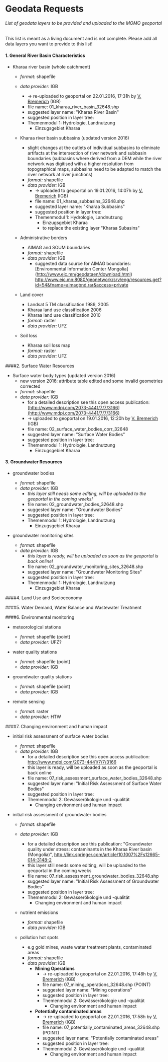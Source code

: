
# Geodata Requests

###### List of geodata layers to be provided and uploaded to the MOMO geoportal
This list is meant as a living document and is not complete. Please add all data layers you want to provide to this list!


#### 1. General River Basin Characteristics
- Kharaa river basin (whole catchment)
  - *format:* shapefile
  - *data provider:* IGB
    -  -> re-uploaded to geoportal on 22.01.2016, 17:31h by [V. Bremerich](https://github.com/vanbremer) (IGB)
    -  file name: 01_kharaa_river_basin_32648.shp
    -  suggested layer name: "Kharaa River Basin"
    -  suggested position in layer tree: 
      - Themenmodul 1: Hydrologie, Landnutzung
        - Einzugsgebiet Kharaa

  - Kharaa river basin subbasins (updated version 2016)
    - slight changes at the outlets of individual subbasins to eliminate artifacts at the intersection of river network and subbasin boundaries (subbasins where derived from a DEM while the river network was digitised with a higher resolution from topographical maps, subbasins need to be adapted to match the river network at river junctions)
    - *format:* shapefile
    - *data provider:* IGB
      -  -> uploaded to geoportal on 19.01.2016, 14:07h by [V. Bremerich](https://github.com/vanbremer) (IGB)
      -  file name: 01_kharaa_subbasins_32648.shp
      -  suggested layer name: "Kharaa Subbasins"
      -  suggested position in layer tree: 
        - Themenmodul 1: Hydrologie, Landnutzung
  	      - Einzugsgebiet Kharaa
  	      - to replace the existing layer "Kharaa Subasins"
  
  - Administrative borders
    - AIMAG and SOUM boundaries
    - *format:* shapefile
    - *data provider:* IGB
      - suggested data source for AIMAG boundaries: [Environmental Information Center Mongolia] (http://www.eic.mn/geodataen/download.html) http://www.eic.mn:8080/geonetwork/srv/eng/resources.get?id=54&fname=aimagbnd.rar&access=private
  
  - Land cover
    - Landsat 5 TM classification 1989, 2005
    - Kharaa land use classification 2006
    - Kharaa land use classification 2010
    - *format:* raster
    - *data provider:* UFZ
    
  - Soil loss
    - Kharaa soil loss map
    - *format:* raster
    - *data provider:* UFZ
  
####2. Surface Water Resources
  - Surface water body types (updated version 2016)
    - new version 2016: attribute table edited and some invalid geometries corrected
    - *format:* shapefile
    - *data provider:* IGB
      - for a detailed description see this open access publication: [http://www.mdpi.com/2073-4441/7/7/3166](http://www.mdpi.com/2073-4441/7/7/3166)
      -  -> uploaded to geoportal on 19.01.2016, 12:20h by [V. Bremerich](https://github.com/vanbremer) (IGB)
      -  file name: 02_surface_water_bodies_corr_32648
      -  suggested layer name: "Surface Water Bodies"
      -  suggested position in layer tree: 
        - Themenmodul 1: Hydrologie, Landnutzung
  	      - Einzugsgebiet Kharaa

#### 3. Groundwater Resources

- groundwater bodies
  - *format:* shapefile
  - *data provider:* IGB
    - *this layer still needs some editing, will be uploaded to the geoportal in the coming weeks!*
    - file name: 02_groundwater_bodies_32648.shp
    - suggested layer name: "Groundwater Bodies"
    - suggested position in layer tree: 
    - Themenmodul 1: Hydrologie, Landnutzung
      - Einzugsgebiet Kharaa

- groundwater monitoring sites
  - *format:* shapefile
  - *data provider:* IGB
    - *this layer is ready, will be uploaded as soon as the geoportal is back online!*
    - file name: 02_groundwater_monitoring_sites_32648.shp
    - suggested layer name: "Groundwater Monitoring Sites"
    - suggested position in layer tree: 
    - Themenmodul 1: Hydrologie, Landnutzung
      - Einzugsgebiet Kharaa

####4. Land Use and Socioeconomy

####5. Water Demand, Water Balance and Wastewater Treatment

####6. Environmental monitoring
  - meteorological stations
    - *format:* shapefile (point)
    - *data provider:* UFZ?
    
  - water quality stations
    - *format:* shapefile (point)
    - *data provider:* IGB
    
  - groundwater quality stations
    - *format:* shapefile (point)
    - *data provider:* IGB
    
  - remote sensing
    - *format:* raster
    - *data provider:* HTW

####7. Changing environment and human impact

- initial risk assessment of surface water bodies
  - *format:* shapefile
  - *data provider:* IGB
    - for a detailed description see this open access publication: http://www.mdpi.com/2073-4441/7/7/3166
    - this layer is ready, will be uploaded as soon as the geoportal is back online
    - file name: 07_risk_assessment_surface_water_bodies_32648.shp
    - suggested layer name: "Initial Risk Assessment of Surface Water Bodies"
    - suggested position in layer tree: 
    - Themenmodul 2: Gewässerökologie und -qualität
      - Changing environment and human impact

- initial risk assessment of groundwater bodies
  - *format:* shapefile
  - *data provider:* IGB
    - for a detailed description see this publication: "Groundwater quality under stress: contaminants in the Kharaa River basin (Mongolia)", http://link.springer.com/article/10.1007%2Fs12665-014-3148-2
    - this layer still needs some editing, will be uploaded to the geoportal in the coming weeks
    - file name: 07_risk_assessment_groundwater_bodies_32648.shp
    - suggested layer name: "Initial Risk Assessment of Groundwater Bodies"
    - suggested position in layer tree: 
    - Themenmodul 2: Gewässerökologie und -qualität
      - Changing environment and human impact

  - nutrient emissions
    - *format:* shapefile
    - *data provider:* IGB
    
  - pollution hot spots
    - e.g gold mines, waste water treatment plants, contaminated areas
    - *format:* shapefile
    - *data provider:* IGB
      - **Mining Operations**
        -  -> re-uploaded to geoportal on 22.01.2016, 17:48h by [V. Bremerich](https://github.com/vanbremer) (IGB)
        -  file name: 07_mining_operations_32648.shp (POINT)
        -  suggested layer name: "Mining operations"
        -  suggested position in layer tree: 
          - Themenmodul 2: Gewässerökologie und -qualität
    	      - Changing environment and human impact
      - **Potentially contaminated areas**
        -  -> re-uploaded to geoportal on 22.01.2016, 17:58h by [V. Bremerich](https://github.com/vanbremer) (IGB)
        -  file name: 07_potentially_contaminated_areas_32648.shp (POINT)
        -  suggested layer name: "Potentially contaminated areas"
        -  suggested position in layer tree: 
          - Themenmodul 2: Gewässerökologie und -qualität
    	      - Changing environment and human impact
